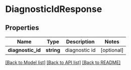 # DiagnosticIdResponse

## Properties
Name | Type | Description | Notes
------------ | ------------- | ------------- | -------------
**diagnostic_id** | **string** | diagnostic id | [optional] 

[[Back to Model list]](../README.md#documentation-for-models) [[Back to API list]](../README.md#documentation-for-api-endpoints) [[Back to README]](../README.md)



